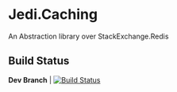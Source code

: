 # Jedi.Caching
An Abstraction library over StackExchange.Redis

## Build Status

**Dev Branch** | [![Build Status](https://travis-ci.com/jedicontributors/Jedi.Caching.svg?branch=dev)](https://travis-ci.com/jedicontributors/Jedi.Caching)
